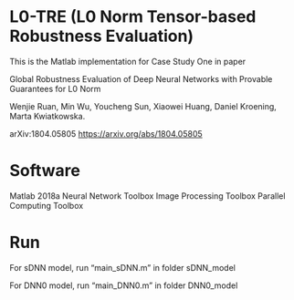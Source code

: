 # L0-TRE (L0 Norm Tensor-based Robustness Evaluation)

This is the Matlab implementation for Case Study One in paper

Global Robustness Evaluation of Deep Neural Networks with Provable Guarantees for L0 Norm

Wenjie Ruan, Min Wu, Youcheng Sun, Xiaowei Huang, Daniel Kroening, Marta Kwiatkowska.

arXiv:1804.05805 https://arxiv.org/abs/1804.05805

# Software

Matlab 2018a
Neural Network Toolbox
Image Processing Toolbox
Parallel Computing Toolbox

# Run

For sDNN model, run “main_sDNN.m” in folder sDNN_model

For DNN0 model, run “main_DNN0.m” in folder DNN0_model
